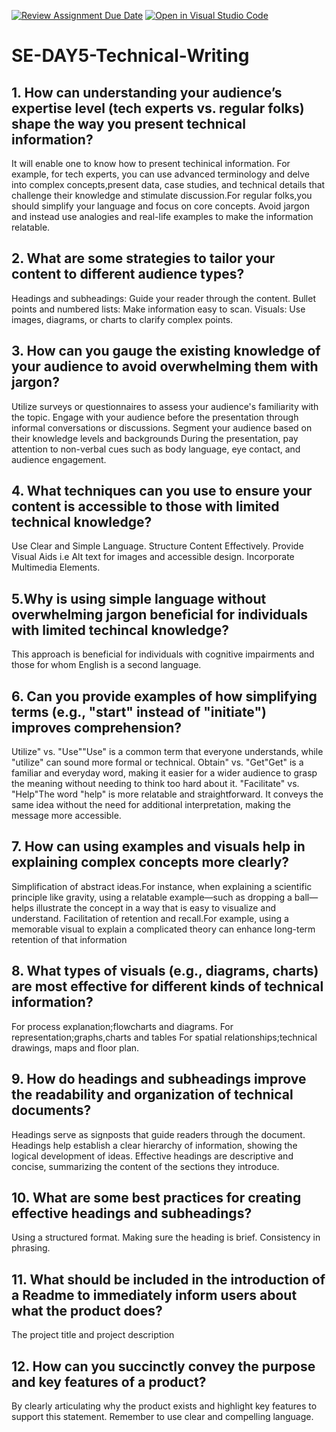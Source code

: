 [![Review Assignment Due Date](https://classroom.github.com/assets/deadline-readme-button-22041afd0340ce965d47ae6ef1cefeee28c7c493a6346c4f15d667ab976d596c.svg)](https://classroom.github.com/a/zsAR-pyY)
[![Open in Visual Studio Code](https://classroom.github.com/assets/open-in-vscode-2e0aaae1b6195c2367325f4f02e2d04e9abb55f0b24a779b69b11b9e10269abc.svg)](https://classroom.github.com/online_ide?assignment_repo_id=15729312&assignment_repo_type=AssignmentRepo)
# SE-DAY5-Technical-Writing
## 1. How can understanding your audience’s expertise level (tech experts vs. regular folks) shape the way you present technical information?
It will enable one to know how to present techinical information. For example, for tech experts,  you can use advanced terminology and delve into complex concepts,present data, case studies, and technical details that challenge their knowledge and stimulate discussion.For regular folks,you should simplify your language and focus on core concepts. Avoid jargon and instead use analogies and real-life examples to make the information relatable. 
## 2. What are some strategies to tailor your content to different audience types?
Headings and subheadings: Guide your reader through the content.
Bullet points and numbered lists: Make information easy to scan.
Visuals: Use images, diagrams, or charts to clarify complex points.
## 3. How can you gauge the existing knowledge of your audience to avoid overwhelming them with jargon?
Utilize surveys or questionnaires to assess your audience's familiarity with the topic.
Engage with your audience before the presentation through informal conversations or discussions.
Segment your audience based on their knowledge levels and backgrounds
During the presentation, pay attention to non-verbal cues such as body language, eye contact, and audience engagement.

## 4. What techniques can you use to ensure your content is accessible to those with limited technical knowledge?
Use Clear and Simple Language.
Structure Content Effectively.
Provide Visual Aids i.e Alt text for images and accessible design.
Incorporate Multimedia Elements.
## 5.Why is using simple language without overwhelming jargon beneficial for individuals with limited techincal knowledge?
This approach is beneficial for individuals with cognitive impairments and those for whom English is a second language.

## 6. Can you provide examples of how simplifying terms (e.g., "start" instead of "initiate") improves comprehension?
Utilize" vs. "Use""Use" is a common term that everyone understands, while "utilize" can sound more formal or technical.
Obtain" vs. "Get"Get" is a familiar and everyday word, making it easier for a wider audience to grasp the meaning without needing to think too hard about it.
"Facilitate" vs. "Help"The word "help" is more relatable and straightforward. It conveys the same idea without the need for additional interpretation, making the message more accessible.

## 7. How can using examples and visuals help in explaining complex concepts more clearly?
 Simplification of abstract ideas.For instance, when explaining a scientific principle like gravity, using a relatable example—such as dropping a ball—helps illustrate the concept in a way that is easy to visualize and understand.
  Facilitation of retention and recall.For example, using a memorable visual to explain a complicated theory can enhance long-term retention of that information
## 8. What types of visuals (e.g., diagrams, charts) are most effective for different kinds of technical information?
For process explanation;flowcharts and diagrams.
For representation;graphs,charts and tables
For spatial relationships;technical drawings, maps and floor plan.

## 9. How do headings and subheadings improve the readability and organization of technical documents?
Headings serve as signposts that guide readers through the document. 
Headings help establish a clear hierarchy of information, showing the logical development of ideas.
Effective headings are descriptive and concise, summarizing the content of the sections they introduce.
## 10. What are some best practices for creating effective headings and subheadings?
Using a structured format.
Making sure the heading is brief.
Consistency in phrasing.

## 11. What should be included in the introduction of a Readme to immediately inform users about what the product does?
The project title and project description

## 12. How can you succinctly convey the purpose and key features of a product?
By clearly articulating why the product exists and highlight key features to support this statement.
Remember to use clear and compelling language.
